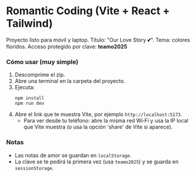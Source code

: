 # Romantic Coding (Vite + React + Tailwind)

Proyecto listo para móvil y laptop. Título: "Our Love Story 💕". Tema: colores floridos. Acceso protegido por clave: **teamo2025**

### Cómo usar (muy simple)

1. Descomprime el zip.
2. Abre una terminal en la carpeta del proyecto.
3. Ejecuta:
   ```
   npm install
   npm run dev
   ```
4. Abre el link que te muestra Vite, por ejemplo `http://localhost:5173`.
   - Para ver desde tu teléfono: abre la misma red Wi‑Fi y usa la IP local que Vite muestra (o usa la opción 'share' de Vite si aparece).

### Notas
- Las notas de amor se guardan en `localStorage`.
- La clave se te pedirá la primera vez (usa `teamo2025`) y se guarda en `sessionStorage`.
